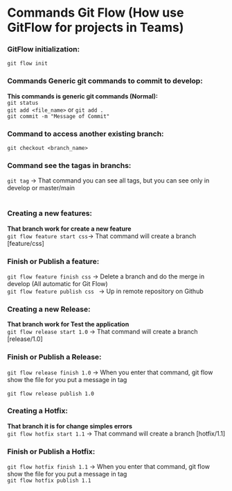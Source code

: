 # Commands Git Flow (How use GitFlow for projects in Teams)

### GitFlow initialization:
`git flow init`
<br>

### Commands Generic git commands to commit to develop:
**This commands is generic git commands (Normal):**
<br>
`git status`
<br>
`git add <file_name>` or `git add .`
<br>
`git commit -m "Message of Commit"`
<br>

### Command to access another existing branch:
`git checkout <branch_name>`

### Command see the tagas in branchs:
`git tag` -> That command you can see all tags, but you can see only in develop or master/main
<br>
<br>
### Creating a new features:
**That branch work for create a new feature**
<br>
`git flow feature start css`-> That command will create a branch [feature/css]

### Finish or Publish a feature:
`git flow feature finish css` -> Delete a branch and do the merge in develop (All automatic for Git Flow)
<br>
`git flow feature publish css ` -> Up in remote repository on Github
<br>
### Creating a new Release:
**That branch work for Test the application**
<br>
`git flow release start 1.0` -> That command will create a branch [release/1.0]
<br>
### Finish or Publish a Release:
`git flow release finish 1.0` -> When you enter that command, git flow show the file for you put a message in tag
<br>
<br>
`git flow release publish 1.0`

### Creating a Hotfix:
**That branch it is for change simples errors**
<br>
`git flow hotfix start 1.1` -> That command will create a branch [hotfix/1.1]
<br>

### Finish or Publish a Hotfix:
`git flow hotfix finish 1.1` -> When you enter that command, git flow show the file for you put a message in tag
<br>
`git flow hotfix publish 1.1`
